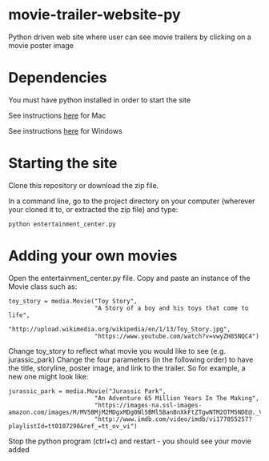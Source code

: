 # movie-trailer-website-py
Python driven web site where user can see movie trailers by clicking on a movie poster image

# Dependencies

You must have python installed in order to start the site

See instructions [here](https://classroom.udacity.com/nanodegrees/nd004/parts/0041345401/modules/356120945175460/lessons/990110642/concepts/36256587390923#) for Mac

See instructions [here](https://classroom.udacity.com/nanodegrees/nd004/parts/0041345401/modules/356120945175460/lessons/990110642/concepts/36691786570923#) for Windows

# Starting the site

Clone this repository or download the zip file.

In a command line, go to the project directory on your computer (wherever your cloned it to, or extracted the zip file) and type:
```
python entertainment_center.py
```

# Adding your own movies

Open the entertainment_center.py file. Copy and paste an instance of the Movie class such as:

```
toy_story = media.Movie("Toy Story",
                        "A Story of a boy and his toys that come to life",
                        "http://upload.wikimedia.org/wikipedia/en/1/13/Toy_Story.jpg",
                        "https://www.youtube.com/watch?v=vwyZH85NQC4")
```

Change toy_story to reflect what movie you would like to see (e.g. jurassic_park)
Change the four parameters (in the following order) to have the title, storyline, poster image, and link to the trailer.
So for example, a new one might look like:

```
jurassic_park = media.Movie("Jurassic Park",
                        "An Adventure 65 Million Years In The Making",
                        "https://images-na.ssl-images-amazon.com/images/M/MV5BMjM2MDgxMDg0Nl5BMl5BanBnXkFtZTgwNTM2OTM5NDE@._V1_.jpg",
                        "http://www.imdb.com/video/imdb/vi177055257?playlistId=tt0107290&ref_=tt_ov_vi")
```

Stop the python program (ctrl+c) and restart - you should see your movie added

